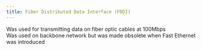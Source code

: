 ```yaml
---
title: Fiber Distributed Data Interface (FDDI)
---
```


Was used for transmitting data on fiber optic cables at 100Mbps  
Was used on backbone network but was made obsolete when Fast Ethernet was introduced